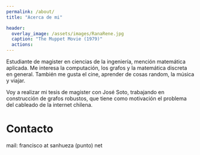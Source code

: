 ```yaml
---
permalink: /about/
title: "Acerca de mi"

header:
  overlay_image: /assets/images/RanaRene.jpg
  caption: "The Muppet Movie (1979)"
  actions:
---
```


Estudiante de magister en ciencias de la ingeniería, mención matemática aplicada. Me interesa la computación, los grafos y la matemática discreta en general. También me gusta el cine, aprender de cosas random, la música y viajar.

Voy a realizar mi tesis de magister con José Soto, trabajando en construcción de grafos robustos, que tiene como motivación el problema del cableado de la internet chilena.

Contacto
=========
mail: francisco at sanhueza (punto) net